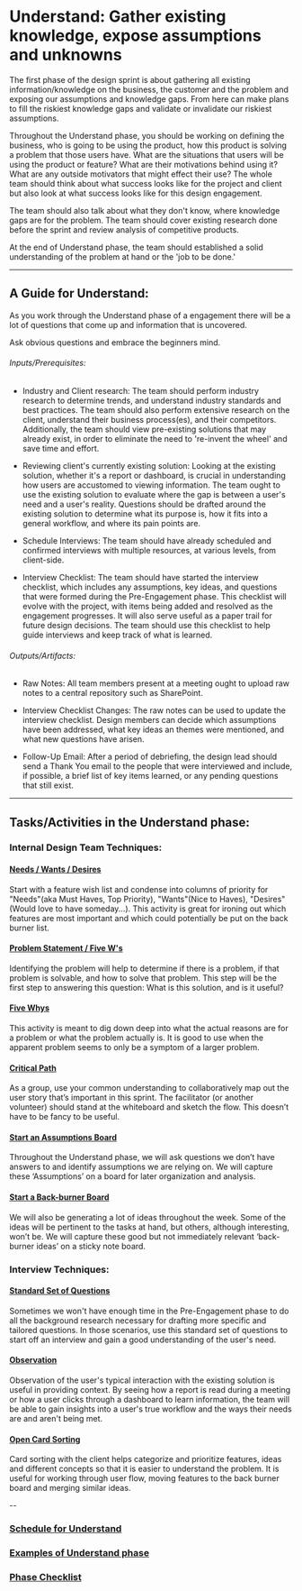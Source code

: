 ﻿# Understand: Gather existing knowledge, expose assumptions and unknowns

The first phase of the design sprint is about gathering all existing
information/knowledge on the business, the customer and the problem and exposing
our assumptions and knowledge gaps. From here can make plans to fill the
riskiest knowledge gaps and validate or invalidate our riskiest assumptions.

Throughout the Understand phase, you should be working on defining the business, who is
going to be using the product, how this product is solving a problem that those
users have. What are the situations that users will be using the product or
feature? What are their motivations behind using it? What are any outside
motivators that might effect their use? The whole team should think about what
success looks like for the project and client but also look at what success looks like for this design engagement.

The team should also talk about what they don't know, where knowledge gaps are
for the problem. The team should cover existing research done before the sprint and review analysis of
competitive products.

At the end of Understand phase, the team should established a solid understanding of the problem at hand or the 'job to be done.' 

---

## A Guide for Understand:

As you work through the Understand phase of a engagement there will be a lot of
questions that come up and information that is uncovered.

Ask obvious questions and embrace the beginners mind.

###### Inputs/Prerequisites:

* Industry and Client research: 
The team should perform industry research to determine trends, and understand industry standards and best practices.
The team should also perform extensive research on the client, understand their business process(es), and their competitors.
Additionally, the team should view pre-existing solutions that may already exist, in order to eliminate the need to 're-invent the wheel' and save time and effort. 

* Reviewing client's currently existing solution:
Looking at the existing solution, whether it's a report or dashboard, is crucial in understanding how users are accustomed to viewing information. The team ought to use the existing solution to evaluate where the gap is between a user's need and a user's reality. 
Questions should be drafted around the existing solution to determine what its purpose is, how it fits into a general workflow, and where its pain points are.

* Schedule Interviews: 
The team should have already scheduled and confirmed interviews with multiple resources, at various levels, from client-side.

* Interview Checklist:
The team should have started the interview checklist, which includes any assumptions, key ideas, and questions that were formed during the Pre-Engagement phase. This checklist will evolve with the project, with items being added and resolved as the engagement progresses. It will also serve useful as a paper trail for future design decisions.
The team should use this checklist to help guide interviews and keep track of what is learned.

###### Outputs/Artifacts: 

* Raw Notes:
All team members present at a meeting ought to upload raw notes to a central repository such as SharePoint. 

* Interview Checklist Changes:
The raw notes can be used to update the interview checklist. Design members can decide which assumptions have been addressed, what key ideas an themes were mentioned, and what new questions have arisen. 

* Follow-Up Email:
After a period of debriefing, the design lead should send a Thank You email to the people that were interviewed and include, if possible, a brief list of key items learned, or any pending questions that still exist. 

---

## Tasks/Activities in the Understand phase:

### Internal Design Team Techniques:

#### [Needs / Wants / Desires](../Exercises/needs-wants-desires.md)

Start with a feature wish list and condense into columns of priority for
"Needs"(aka Must Haves, Top Priority), "Wants"(Nice to Haves), "Desires" (Would
love to have someday...). This activity is great for ironing out which features
are most important and which could potentially be put on the back burner list.

#### [Problem Statement / Five W's](../Exercises/problem-statement.md)

Identifying the problem will help to determine if there is a problem, if that
problem is solvable, and how to solve that problem. This step will be the first
step to answering this question: What is this solution, and is it useful?

#### [Five Whys](../Exercises/five-whys.md)

This activity is meant to dig down deep into what the actual reasons are for a
problem or what the problem actually is. It is good to use when the apparent
problem seems to only be a symptom of a larger problem. 

#### [Critical Path](../Exercises/critical-path.md)

As a group, use your common understanding to collaboratively map out the user
story that’s important in this sprint. The facilitator (or another volunteer)
should stand at the whiteboard and sketch the flow. This doesn’t have to be
fancy to be useful.

#### [Start an Assumptions Board](../Exercises/assumptions.md)

Throughout the Understand phase, we will ask questions we don’t have
answers to and identify assumptions we are relying on. We will capture these
‘Assumptions’ on a board for later organization and analysis.


#### [Start a Back-burner Board](../Exercises/back-burner.md)

We will also be generating a lot of ideas throughout the week. Some of the ideas
will be pertinent to the tasks at hand, but others, although interesting, won’t
be. We will capture these good but not immediately relevant ‘back-burner ideas’
on a sticky note board.

### Interview Techniques:

#### [Standard Set of Questions](../Exercises/standard-questions.md)

Sometimes we won't have enough time in the Pre-Engagement phase to do all the background research necessary for drafting more specific and tailored questions. In those scenarios, use this standard set of questions to start off an interview and gain a good understanding of the user's need. 

#### [Observation](.../Exercises/observation.md)

Observation of the user's typical interaction with the existing solution is useful in providing context. By seeing how a report is read during a meeting or how a user clicks through a dashboard to learn information, the team will be able to gain insights into a user's true workflow and the ways their needs are and aren't being met.  


#### [Open Card Sorting](../Exercises/card-sorting.md)

Card sorting with the client helps categorize and prioritize features, ideas and different concepts so that it is easier to understand the problem. 
It is useful for working through user flow, moving features to the back burner board and merging similar ideas.

--
### [Schedule for Understand](SCHEDULE.md)
### [Examples of Understand phase](EXAMPLES.md)
### [Phase Checklist](CHECKLIST.md)



